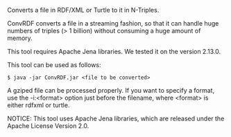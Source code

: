 Converts a file in RDF/XML or Turtle to it in N-Triples.

ConvRDF converts a file in a streaming fashion, so that it can handle huge numbers of triples (> 1 billion) without consuming a huge amount of memory.

This tool requires Apache Jena libraries. We tested it on the version 2.13.0.

This tool can be used as follows:

```$ java -jar ConvRDF.jar <file to be converted>```

A gziped file can be processed properly.
If you want to specify a format, use the -i:&lt;format&gt; option just before the filename, where &lt;format&gt; is either rdfxml or turtle.

NOTICE: This tool uses Apache Jena libraries, which are released under the Apache License Version 2.0.
